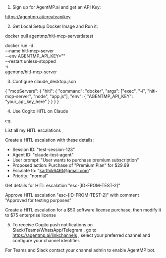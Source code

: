 1) Sign up for AgentMP.ai and get an API Key:

https://agentmp.ai/createapikey

2) Get Local Setup Docker Image and Run it:

docker pull agentmp/hitl-mcp-server:latest

docker run -d \
  --name hitl-mcp-server \
  --env AGENTMP_API_KEY="<YOUR AGENTMP API KEY>" \
  --restart unless-stopped \
  -i \
  agentmp/hitl-mcp-server

  3) Configure claude_desktop.json

  {
  "mcpServers": {
    "hitl": {
      "command": "docker",
      "args": ["exec", "-i", "hitl-mcp-server", "node", "app.js"],
      "env": {
        "AGENTMP_API_KEY": "your_api_key_here"
      }
    }
  }
}

4) Use Cogito HITL on Claude

eg. 

List all my HITL escalations

Create a HITL escalation with these details:
- Session ID: "test-session-123"  
- Agent ID: "claude-test-agent"
- User prompt: "User wants to purchase premium subscription"
- Proposed action: Purchase of "Premium Plan" for $29.99
- Escalate to: "karthik6461@gmail.com"
- Priority: "normal"

Get details for HITL escalation "esc-[ID-FROM-TEST-2]"


Approve HITL escalation "esc-[ID-FROM-TEST-2]" with comment "Approved for testing purposes"

Create a HITL escalation for a $50 software license purchase, then modify it to $75 enterprise license

5) To receive Cogito push notifications on Slack/Teams/WhatsApp/Telegram , go to https://agentmp.ai/linkchannels , select your preferred channel and configure your channel identifier. 

For Teams and Slack contact your channel admin to enable AgentMP bot.

